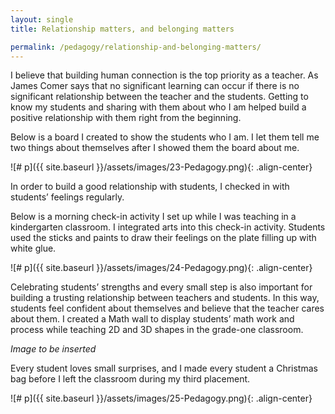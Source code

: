 ```yaml
---
layout: single
title: Relationship matters, and belonging matters

permalink: /pedagogy/relationship-and-belonging-matters/
---
```


I believe that building human connection is the top priority as a teacher. As James Comer says that no significant learning can occur if there is no significant relationship between the teacher and the students. Getting to know my students and sharing with them about who I am helped build a positive relationship with them right from the beginning.

Below is a board I created to show the students who I am. I let them tell me two things about themselves after I showed them the board about me.

![# p]({{ site.baseurl }}/assets/images/23-Pedagogy.png){: .align-center}

In order to build a good relationship with students, I checked in with students’ feelings regularly.

Below is a morning check-in activity I set up while I was teaching in a kindergarten classroom. I integrated arts into this check-in activity. Students used the sticks and paints to draw their feelings on the plate filling up with white glue.

![# p]({{ site.baseurl }}/assets/images/24-Pedagogy.png){: .align-center}

Celebrating students’ strengths and every small step is also important for building a trusting relationship between teachers and students. In this way, students feel confident about themselves and believe that the teacher cares about them. I created a Math wall to display students’ math work and process while teaching 2D and 3D shapes in the grade-one classroom.

*Image to be inserted*

Every student loves small surprises, and I made every student a Christmas bag before I left the classroom during my third placement.

![# p]({{ site.baseurl }}/assets/images/25-Pedagogy.png){: .align-center}